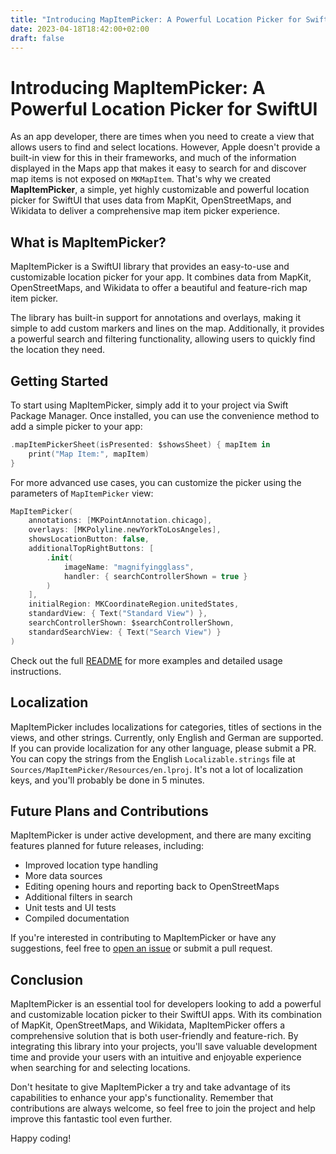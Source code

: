 ```yaml
---
title: "Introducing MapItemPicker: A Powerful Location Picker for SwiftUI"
date: 2023-04-18T18:42:00+02:00
draft: false
---
```


# Introducing MapItemPicker: A Powerful Location Picker for SwiftUI

As an app developer, there are times when you need to create a view that allows users to find and select locations. However, Apple doesn't provide a built-in view for this in their frameworks, and much of the information displayed in the Maps app that makes it easy to search for and discover map items is not exposed on `MKMapItem`. That's why we created **MapItemPicker**, a simple, yet highly customizable and powerful location picker for SwiftUI that uses data from MapKit, OpenStreetMaps, and Wikidata to deliver a comprehensive map item picker experience.

## What is MapItemPicker?

MapItemPicker is a SwiftUI library that provides an easy-to-use and customizable location picker for your app. It combines data from MapKit, OpenStreetMaps, and Wikidata to offer a beautiful and feature-rich map item picker.

The library has built-in support for annotations and overlays, making it simple to add custom markers and lines on the map. Additionally, it provides a powerful search and filtering functionality, allowing users to quickly find the location they need.

## Getting Started

To start using MapItemPicker, simply add it to your project via Swift Package Manager. Once installed, you can use the convenience method to add a simple picker to your app:

```Swift
.mapItemPickerSheet(isPresented: $showsSheet) { mapItem in
    print("Map Item:", mapItem)
}
```

For more advanced use cases, you can customize the picker using the parameters of `MapItemPicker` view:

```Swift
MapItemPicker(
    annotations: [MKPointAnnotation.chicago],
    overlays: [MKPolyline.newYorkToLosAngeles],
    showsLocationButton: false,
    additionalTopRightButtons: [
        .init(
            imageName: "magnifyingglass",
            handler: { searchControllerShown = true }
        )
    ],
    initialRegion: MKCoordinateRegion.unitedStates,
    standardView: { Text("Standard View") },
    searchControllerShown: $searchControllerShown,
    standardSearchView: { Text("Search View") }
)
```

Check out the full [README](https://github.com/Quintschaf/MapItemPicker/blob/main/README.md) for more examples and detailed usage instructions.

## Localization

MapItemPicker includes localizations for categories, titles of sections in the views, and other strings. Currently, only English and German are supported. If you can provide localization for any other language, please submit a PR. You can copy the strings from the English `Localizable.strings` file at `Sources/MapItemPicker/Resources/en.lproj`. It's not a lot of localization keys, and you'll probably be done in 5 minutes.

## Future Plans and Contributions

MapItemPicker is under active development, and there are many exciting features planned for future releases, including:

- Improved location type handling
- More data sources
- Editing opening hours and reporting back to OpenStreetMaps
- Additional filters in search
- Unit tests and UI tests
- Compiled documentation

If you're interested in contributing to MapItemPicker or have any suggestions, feel free to [open an issue](https://github.com/Quintschaf/MapItemPicker/issues) or submit a pull request.

## Conclusion

MapItemPicker is an essential tool for developers looking to add a powerful and customizable location picker to their SwiftUI apps. With its combination of MapKit, OpenStreetMaps, and Wikidata, MapItemPicker offers a comprehensive solution that is both user-friendly and feature-rich. By integrating this library into your projects, you'll save valuable development time and provide your users with an intuitive and enjoyable experience when searching for and selecting locations.

Don't hesitate to give MapItemPicker a try and take advantage of its capabilities to enhance your app's functionality. Remember that contributions are always welcome, so feel free to join the project and help improve this fantastic tool even further.

Happy coding!
